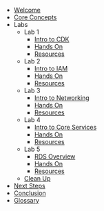 - [Welcome](/0_welcome)
- [Core Concepts](/1_core_concepts)
- Labs
  - Lab 1
    - [Intro to CDK](/labs/lab_1/0_cdk_intro)
    - [Hands On](labs/lab_1/1_setup_project)
    - [Resources](labs/lab_1/2_resources)
  - Lab 2
    - [Intro to IAM](labs/lab_2/0_iam_intro)
    - [Hands On](labs/lab_2/1_hands_on_iam)
    - [Resources](labs/lab_2/2_resources)
  - Lab 3
    - [Intro to Networking](/labs/lab_3/0_networking_intro)
    - [Hands On](labs/lab_3/1_hands_on)
    - [Resources](labs/lab_3/2_resources)
  - Lab 4
    - [Intro to Core Services](/labs/lab_4/0_core_services_intro)
    - [Hands On](labs/lab_4/1_hands_on)
    - [Resources](labs/lab_4/2_resources)
  - Lab 5
    - [RDS Overview](labs/lab_5/0_rds_overview)
    - [Hands On](labs/lab_5/1_hands_on)
    - [Resources](labs/lab_5/2_resources)
  - [Clean Up](labs/lab_cleanup)
- [Next Steps](2_next)
- [Conclusion](3_conclusion)
- [Glossary](4_glossary)
